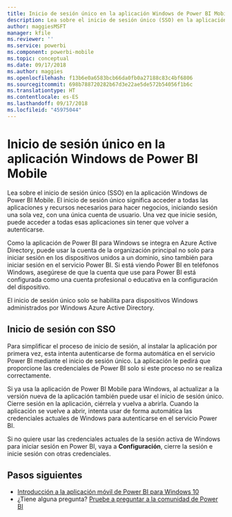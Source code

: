 ```yaml
---
title: Inicio de sesión único en la aplicación Windows de Power BI Mobile
description: Lea sobre el inicio de sesión único (SSO) en la aplicación Windows de Power BI Mobile. El inicio de sesión único significa acceder a todas las aplicaciones y recursos necesarios para hacer negocios, iniciando sesión una sola vez, con una única cuenta de usuario.
author: maggiesMSFT
manager: kfile
ms.reviewer: ''
ms.service: powerbi
ms.component: powerbi-mobile
ms.topic: conceptual
ms.date: 09/17/2018
ms.author: maggies
ms.openlocfilehash: f13b6e0a6583bcb66da0fb0a27188c83c4bf6806
ms.sourcegitcommit: 698b788720282b67d3e22ae5de572b54056f1b6c
ms.translationtype: HT
ms.contentlocale: es-ES
ms.lasthandoff: 09/17/2018
ms.locfileid: "45975044"
---
```

# <a name="single-sign-on-in-the-power-bi-mobile-windows-app"></a>Inicio de sesión único en la aplicación Windows de Power BI Mobile

Lea sobre el inicio de sesión único (SSO) en la aplicación Windows de Power BI Mobile. El inicio de sesión único significa acceder a todas las aplicaciones y recursos necesarios para hacer negocios, iniciando sesión una sola vez, con una única cuenta de usuario. Una vez que inicie sesión, puede acceder a todas esas aplicaciones sin tener que volver a autenticarse. 

Como la aplicación de Power BI para Windows se integra en Azure Active Directory, puede usar la cuenta de la organización principal no solo para iniciar sesión en los dispositivos unidos a un dominio, sino también para iniciar sesión en el servicio Power BI. Si está viendo Power BI en teléfonos Windows, asegúrese de que la cuenta que use para Power BI está configurada como una cuenta profesional o educativa en la configuración del dispositivo.  

El inicio de sesión único solo se habilita para dispositivos Windows administrados por Windows Azure Active Directory. 

## <a name="sign-in-with-sso"></a>Inicio de sesión con SSO

Para simplificar el proceso de inicio de sesión, al instalar la aplicación por primera vez, esta intenta autenticarse de forma automática en el servicio Power BI mediante el inicio de sesión único. La aplicación le pedirá que proporcione las credenciales de Power BI solo si este proceso no se realiza correctamente.  

Si ya usa la aplicación de Power BI Mobile para Windows, al actualizar a la versión nueva de la aplicación también puede usar el inicio de sesión único. Cierre sesión en la aplicación, ciérrela y vuelva a abrirla. Cuando la aplicación se vuelve a abrir, intenta usar de forma automática las credenciales actuales de Windows para autenticarse en el servicio Power BI. 

Si no quiere usar las credenciales actuales de la sesión activa de Windows para iniciar sesión en Power BI, vaya a **Configuración**, cierre la sesión e inicie sesión con otras credenciales. 
 
## <a name="next-steps"></a>Pasos siguientes

- [Introducción a la aplicación móvil de Power BI para Windows 10](mobile-windows-10-phone-app-get-started.md)
- ¿Tiene alguna pregunta? [Pruebe a preguntar a la comunidad de Power BI](http://community.powerbi.com/)


